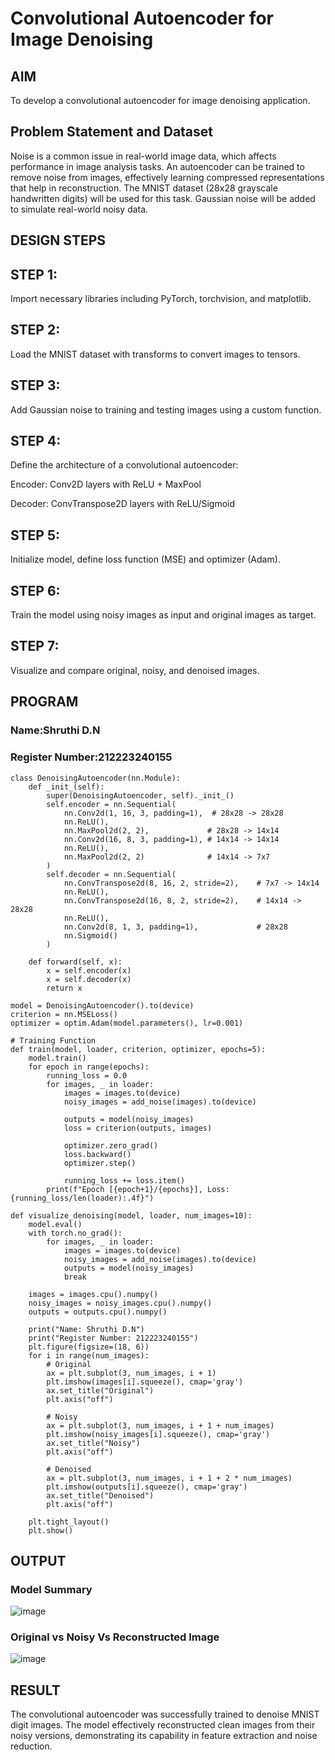 # Convolutional Autoencoder for Image Denoising

## AIM

To develop a convolutional autoencoder for image denoising application.

## Problem Statement and Dataset
Noise is a common issue in real-world image data, which affects performance in image analysis tasks. An autoencoder can be trained to remove noise from images, effectively learning compressed representations that help in reconstruction. The MNIST dataset (28x28 grayscale handwritten digits) will be used for this task. Gaussian noise will be added to simulate real-world noisy data.


## DESIGN STEPS

## STEP 1: 
Import necessary libraries including PyTorch, torchvision, and matplotlib.

## STEP 2: 
Load the MNIST dataset with transforms to convert images to tensors.

## STEP 3: 
Add Gaussian noise to training and testing images using a custom function.

## STEP 4: 
Define the architecture of a convolutional autoencoder:

Encoder: Conv2D layers with ReLU + MaxPool

Decoder: ConvTranspose2D layers with ReLU/Sigmoid

## STEP 5: 
Initialize model, define loss function (MSE) and optimizer (Adam).

## STEP 6: 
Train the model using noisy images as input and original images as target.

## STEP 7: 
Visualize and compare original, noisy, and denoised images.
## PROGRAM
### Name:Shruthi D.N
### Register Number:212223240155

```
class DenoisingAutoencoder(nn.Module):
    def _init_(self):
        super(DenoisingAutoencoder, self)._init_()
        self.encoder = nn.Sequential(
            nn.Conv2d(1, 16, 3, padding=1),  # 28x28 -> 28x28
            nn.ReLU(),
            nn.MaxPool2d(2, 2),             # 28x28 -> 14x14
            nn.Conv2d(16, 8, 3, padding=1), # 14x14 -> 14x14
            nn.ReLU(),
            nn.MaxPool2d(2, 2)              # 14x14 -> 7x7
        )
        self.decoder = nn.Sequential(
            nn.ConvTranspose2d(8, 16, 2, stride=2),    # 7x7 -> 14x14
            nn.ReLU(),
            nn.ConvTranspose2d(16, 8, 2, stride=2),    # 14x14 -> 28x28
            nn.ReLU(),
            nn.Conv2d(8, 1, 3, padding=1),             # 28x28
            nn.Sigmoid()
        )

    def forward(self, x):
        x = self.encoder(x)
        x = self.decoder(x)
        return x

model = DenoisingAutoencoder().to(device)
criterion = nn.MSELoss()
optimizer = optim.Adam(model.parameters(), lr=0.001)

# Training Function
def train(model, loader, criterion, optimizer, epochs=5):
    model.train()
    for epoch in range(epochs):
        running_loss = 0.0
        for images, _ in loader:
            images = images.to(device)
            noisy_images = add_noise(images).to(device)

            outputs = model(noisy_images)
            loss = criterion(outputs, images)

            optimizer.zero_grad()
            loss.backward()
            optimizer.step()

            running_loss += loss.item()
        print(f"Epoch [{epoch+1}/{epochs}], Loss: {running_loss/len(loader):.4f}")

def visualize_denoising(model, loader, num_images=10):
    model.eval()
    with torch.no_grad():
        for images, _ in loader:
            images = images.to(device)
            noisy_images = add_noise(images).to(device)
            outputs = model(noisy_images)
            break

    images = images.cpu().numpy()
    noisy_images = noisy_images.cpu().numpy()
    outputs = outputs.cpu().numpy()

    print("Name: Shruthi D.N")
    print("Register Number: 212223240155")
    plt.figure(figsize=(18, 6))
    for i in range(num_images):
        # Original
        ax = plt.subplot(3, num_images, i + 1)
        plt.imshow(images[i].squeeze(), cmap='gray')
        ax.set_title("Original")
        plt.axis("off")

        # Noisy
        ax = plt.subplot(3, num_images, i + 1 + num_images)
        plt.imshow(noisy_images[i].squeeze(), cmap='gray')
        ax.set_title("Noisy")
        plt.axis("off")

        # Denoised
        ax = plt.subplot(3, num_images, i + 1 + 2 * num_images)
        plt.imshow(outputs[i].squeeze(), cmap='gray')
        ax.set_title("Denoised")
        plt.axis("off")

    plt.tight_layout()
    plt.show()
```


## OUTPUT

### Model Summary
![image](https://github.com/user-attachments/assets/b20fb669-5d30-4214-8774-cb1b5e455aed)



### Original vs Noisy Vs Reconstructed Image
![image](https://github.com/user-attachments/assets/6c5c6c12-8d81-4d2e-807c-b8c42f072ad8)





## RESULT
The convolutional autoencoder was successfully trained to denoise MNIST digit images. The model effectively reconstructed clean images from their noisy versions, demonstrating its capability in feature extraction and noise reduction.
